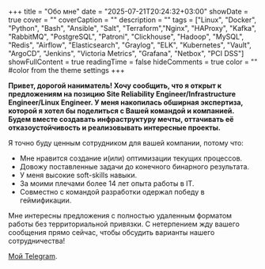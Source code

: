 +++
title = "Обо мне"
date = "2025-07-21T20:24:32+03:00"
showDate = true
cover = ""
coverCaption = ""
description = ""
tags = ["Linux", "Docker", "Python", "Bash", "Ansible", "Salt",  "Terraform","Nginx", "HAProxy", "Kafka", "RabbitMQ", "PostgreSQL", "Patroni", "Clickhouse", "Hadoop", "MySQL", "Redis", "Airflow", "Elasticsearch",  "Graylog", "ELK", "Kubernetes", "Vault", "ArgoCD", "Jenkins", "Victoria Metrics", "Grafana", "Netbox", "PCI DSS"]
showFullContent = true
readingTime = false
hideComments = true
color = "" #color from the theme settings
+++

**Привет, дорогой наниматель! Хочу сообщить, что я открыт к предложениям на позицию Site Reliability Engineer/Infrastructure Engineer/Linux Engineer. У меня накопилась обширная экспертиза, которой я хотел бы поделиться с Вашей командой и компанией. Будем вместе создавать инфраструктуру мечты, оттачивать её отказоустойчивость и реализовывать интересные проекты.**

Я точно буду ценным сотрудником для вашей компании, потому что:  
- Мне нравится создание и(или) оптимизации текущих процессов.  
- Довожу поставленные задачи до конечного бинарного результата.  
- У меня высокие soft-skills навыки.  
- За моими плечами более 14 лет опыта работы в IT.  
- Совместно с командой разработки одержал победу в геймификации.  

Мне интересны предложения с полностью удаленным форматом работы без территориальной привязки. С нетерпением жду вашего сообщения прямо сейчас, чтобы обсудить варианты нашего сотрудничества! 

[Мой Telegram](https://t.me/brkrk).
